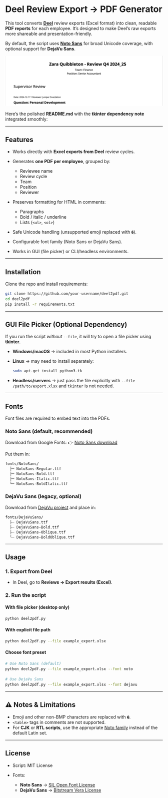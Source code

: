 # Deel Review Export → PDF Generator

This tool converts **[Deel](https://www.deel.com/)** review exports (Excel format) into clean, readable **PDF reports** for each employee.
It’s designed to make Deel’s raw exports more shareable and presentation-friendly.

By default, the script uses [**Noto Sans**](https://fonts.google.com/noto/specimen/Noto+Sans) for broad Unicode coverage, with optional support for **DejaVu Sans**.

![example](assets/Screenshot%202025-08-31%20at%2022.05.30.png)


Here’s the polished **README.md** with the **tkinter dependency note** integrated smoothly:

---

## Features

* Works directly with **Excel exports from Deel** review cycles.
* Generates **one PDF per employee**, grouped by:

  * Reviewee name
  * Review cycle
  * Team
  * Position
  * Reviewer
* Preserves formatting for HTML in comments:

  * Paragraphs
  * Bold / italic / underline
  * Lists (`<ul>`, `<ol>`)
* Safe Unicode handling (unsupported emoji replaced with `�`).
* Configurable font family (Noto Sans or DejaVu Sans).
* Works in GUI (file picker) or CLI/headless environments.

---

## Installation

Clone the repo and install requirements:

```bash
git clone https://github.com/your-username/deel2pdf.git
cd deel2pdf
pip install -r requirements.txt
```

---

## GUI File Picker (Optional Dependency)

If you run the script *without* `--file`, it will try to open a file picker using **tkinter**.

* **Windows/macOS** → included in most Python installers.
* **Linux** → may need to install separately:

  ```bash
  sudo apt-get install python3-tk
  ```
* **Headless/servers** → just pass the file explicitly with `--file /path/to/export.xlsx` and `tkinter` is not needed.

---

## Fonts

Font files are required to embed text into the PDFs.

### Noto Sans (default, recommended)

Download from Google Fonts:
👉 [Noto Sans download](https://fonts.google.com/download?family=Noto%20Sans)

Put them in:

```
fonts/NotoSans/
  ├─ NotoSans-Regular.ttf
  ├─ NotoSans-Bold.ttf
  ├─ NotoSans-Italic.ttf
  └─ NotoSans-BoldItalic.ttf
```

### DejaVu Sans (legacy, optional)

Download from [DejaVu project](https://dejavu-fonts.github.io/) and place in:

```
fonts/DejaVuSans/
  ├─ DejaVuSans.ttf
  ├─ DejaVuSans-Bold.ttf
  ├─ DejaVuSans-Oblique.ttf
  └─ DejaVuSans-BoldOblique.ttf
```

---

## Usage

### 1. Export from Deel

* In Deel, go to **Reviews → Export results (Excel)**.

### 2. Run the script

#### With file picker (desktop only)

```bash
python deel2pdf.py
```

#### With explicit file path

```bash
python deel2pdf.py --file example_export.xlsx
```

#### Choose font preset

```bash
# Use Noto Sans (default)
python deel2pdf.py --file example_export.xlsx --font noto

# Use DejaVu Sans
python deel2pdf.py --file example_export.xlsx --font dejavu
```

---

## ⚠️ Notes & Limitations

* Emoji and other non-BMP characters are replaced with `�`.
* `<table>` tags in comments are not supported.
* For **CJK** or **RTL scripts**, use the appropriate [Noto family](https://fonts.google.com/noto) instead of the default Latin set.

---

## License

* Script: MIT License
* Fonts:

  * **Noto Sans** → [SIL Open Font License](https://openfontlicense.org/)
  * **DejaVu Sans** → [Bitstream Vera License](https://dejavu-fonts.github.io/)

